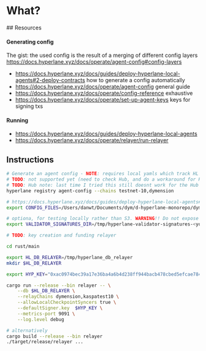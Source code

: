 # What?

## Resources

#### Generating config

The gist: the used config is the result of a merging of different config layers https://docs.hyperlane.xyz/docs/operate/agent-config#config-layers

- https://docs.hyperlane.xyz/docs/guides/deploy-hyperlane-local-agents#2-deploy-contracts how to generate a config automatically
- https://docs.hyperlane.xyz/docs/operate/agent-config general guide
- https://docs.hyperlane.xyz/docs/operate/config-reference exhaustive
- https://docs.hyperlane.xyz/docs/operate/set-up-agent-keys keys for signing txs

#### Running

- https://docs.hyperlane.xyz/docs/guides/deploy-hyperlane-local-agents
- https://docs.hyperlane.xyz/docs/operate/relayer/run-relayer

## Instructions

```bash
# Generate an agent config - NOTE: requires local yamls which track HL contract deploments https://docs.hyperlane.xyz/docs/guides/deploy-hyperlane-local-agents#agent-configs
# TODO: not supported yet (need to check Hub, and do a workaround for Kaspa)
# TODO: Hub note: last time I tried this still doesnt work for the Hub because it doesn't populate GPRC_URLS which are a needed field, therefore some manual tweaking is needed (see https://docs.hyperlane.xyz/docs/operate/relayer/run-relayer#rpc-configuration)
hyperlane registry agent-config --chains testnet-10,dymension

# https://docs.hyperlane.xyz/docs/guides/deploy-hyperlane-local-agents#setup-directories
export CONFIG_FILES=/Users/danwt/Documents/dym/d-hyperlane-monorepo/dymension/docs/kaspa/relayer/example/config/agent-config.json

# optiona, for testing locally rather than S3. WARNING!! Do not expose private info: https://docs.hyperlane.xyz/docs/guides/deploy-hyperlane-local-agents#setup-directories
export VALIDATOR_SIGNATURES_DIR=/tmp/hyperlane-validator-signatures-<your_chain_name>

# TODO: key creation and funding relayer

cd rust/main

export HL_DB_RELAYER=/tmp/hyperlane_db_relayer
mkdir $HL_DB_RELAYER

export HYP_KEY="0xac0974bec39a17e36ba4a6b4d238ff944bacb478cbed5efcae784d7bf4f2ff80"

cargo run --release --bin relayer -- \
    --db $HL_DB_RELAYER \
    --relayChains dymension,kaspatest10 \
    --allowLocalCheckpointSyncers true \
    --defaultSigner.key  $HYP_KEY \
    --metrics-port 9091 \
    --log.level debug

# alternatively
cargo build --release --bin relayer
./target/release/relayer ...
```
